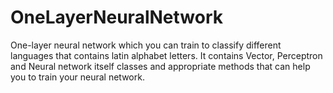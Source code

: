 # OneLayerNeuralNetwork
One-layer neural network which you can train to classify different languages that contains latin alphabet letters.
It contains Vector, Perceptron and Neural network itself classes and appropriate methods 
that can help you to train your neural network.
